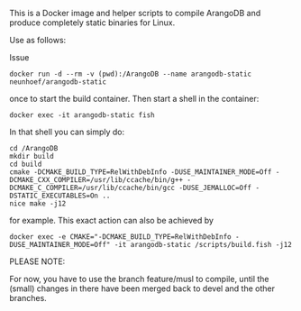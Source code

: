 This is a Docker image and helper scripts to compile ArangoDB and produce
completely static binaries for Linux.

Use as follows:

Issue

    docker run -d --rm -v (pwd):/ArangoDB --name arangodb-static neunhoef/arangodb-static

once to start the build container. Then start a shell in the container:

    docker exec -it arangodb-static fish

In that shell you can simply do:

    cd /ArangoDB
    mkdir build
    cd build
    cmake -DCMAKE_BUILD_TYPE=RelWithDebInfo -DUSE_MAINTAINER_MODE=Off -DCMAKE_CXX_COMPILER=/usr/lib/ccache/bin/g++ -DCMAKE_C_COMPILER=/usr/lib/ccache/bin/gcc -DUSE_JEMALLOC=Off -DSTATIC_EXECUTABLES=On ..
    nice make -j12

for example. This exact action can also be achieved by

    docker exec -e CMAKE="-DCMAKE_BUILD_TYPE=RelWithDebInfo -DUSE_MAINTAINER_MODE=Off" -it arangodb-static /scripts/build.fish -j12


PLEASE NOTE:

For now, you have to use the branch feature/musl to compile, until
the (small) changes in there have been merged back to devel and the
other branches.

